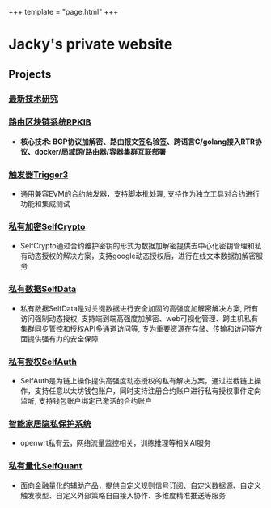 +++
template = "page.html"
+++


# Jacky's private website

## Projects

### [最新技术研究][1]

### [路由区块链系统RPKIB][7]

- **核心技术: BGP协议加解密、路由报文签名验签、跨语言C/golang接入RTR协议、docker/局域网/路由器/容器集群互联部署**

### [触发器Trigger3][2]

- 通用兼容EVM的合约触发器，支持脚本批处理, 支持作为独立工具对合约进行功能和集成测试

### [私有加密SelfCrypto][3]

- SelfCrypto通过合约维护密钥的形式为数据加解密提供去中心化密钥管理和私有动态授权的解决方案，支持google动态授权后，进行在线文本数据加解密服务

### [私有数据SelfData][4]

- 私有数据SelfData是对关键数据进行安全加固的高强度加解密解决方案, 所有访问强制动态授权, 支持端到端高强度加解密、web可视化管理、跨主机私有集群同步管控和授权API多通道访问等, 专为重要资源在存储、传输和访问等方面提供强有力的安全保障

### [私有授权SelfAuth][5]

- SelfAuth是为链上操作提供高强度动态授权的私有解决方案，通过拦截链上操作，支持任意以太坊钱包账户，同时支持注册合约账户进行私有授权事件定向监听, 支持钱包账户绑定已激活的合约账户

### [智能家居隐私保护系统][6]

- openwrt私有云，网络流量监控相关，训练推理等相关AI服务

### [私有量化SelfQuant][8]

- 面向金融量化的辅助产品，提供自定义规则信号订阅、自定义数据源、自定义触发模型、自定义外部策略自由接入协作、多维度精准推送等服务

[1]: https://self.refitor.com
[2]: https://self.refitor.com/projects/trigger3.html
[3]: https://self.refitor.com/projects/selfCrypto.html
[4]: https://self.refitor.com/projects/selfdata.html
[5]: https://self.refitor.com/projects/selfAuth.html
[6]: https://self.refitor.com/projects/gd-2.html
[7]: https://self.refitor.com/projects/gd-1.html
[8]: https://self.refitor.com/projects/selfquant.html
